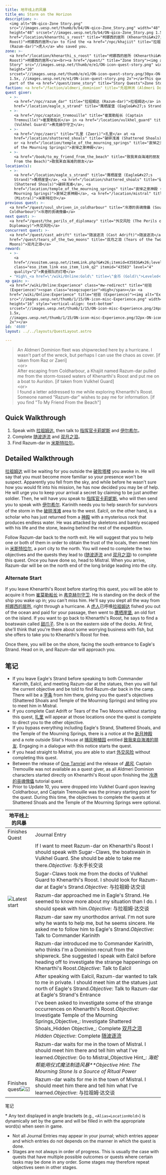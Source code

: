 ```yaml
---
title: 地平线上的风暴
title_en: Storm on the Horizon
description: >-
  <img alt="ON-qico-Zone Story.png"
  src="//images.uesp.net/thumb/b/b4/ON-qico-Zone_Story.png" width="48"
  height="48" srcset="//images.uesp.net/b/b4/ON-qico-Zone_Story.png 1.5x">前往<a
  href="/location/khenarthi_s_roost" title="柯娜西的居所 (Khenarthi&#x27;s
  Roost)">柯娜西的居所</a> to find the <a href="/npc/khajiit" title="拉祖姆达
  (Razum-dar)">虎人</a> who saved you.
zone: >-
  <a href="/location/khenarthi_s_roost" title="柯娜西的居所 (Khenarthi&#x27;s
  Roost)">柯娜西的居所</a><br><a href="/quest/" title="Zone Story"><img alt="Zone
  Story" src="//images.uesp.net/thumb/e/e1/ON-icon-quest-story.png" width="20"
  height="20"
  srcset="//images.uesp.net/thumb/e/e1/ON-icon-quest-story.png/30px-ON-icon-quest-story.png
  1.5x, //images.uesp.net/e/e1/ON-icon-quest-story.png 2x"></a>This quest is
  part of the <a href="/quest/zone_story" title="Story Quests">Zone Story</a>
faction: <a href="/faction/aldmeri_dominion" title="先祖神洲 (Aldmeri Dominion)">先祖神洲</a>
quest giver:
  - >-
    <a href="/npc/razum_dar" title="拉祖姆达 (Razum-dar)">拉祖姆达</a> in <a
    href="/location/eagle_s_strand" title="鹰栖崖堡 (Eagle&#x27;s Strand)">鹰栖崖堡</a>;
  - >-
    <a href="/npc/captain_tremouille" title="崔莫勒船长 (Captain
    Tremouille)">崔莫勒船长</a> in <a href="/location/vulkhel_guard" title="弗克赫尔守卫
    (Vulkhel Guard)">弗克赫尔守卫</a>;
  - >-
    <a href="/npc/zaeri" title="扎里 (Zaeri)">扎里</a> at <a
    href="/location/shattered_shoals" title="破碎浅滩 (Shattered Shoals)">破碎浅滩</a>
    or <a href="/location/temple_of_the_mourning_springs" title="哀悼之泉神殿 (Temple
    of the Mourning Springs)">哀悼之泉神殿</a>;
  - >-
    <a href="/book/to_my_friend_from_the_beach" title="致我来自海滩的朋友 (To My Friend
    From the Beach)">致我来自海滩的朋友</a>
location(s):
  - >-
    <a href="/location/eagle_s_strand" title="鹰栖崖堡 (Eagle&#x27;s
    Strand)">鹰栖崖堡</a>, <a href="/location/shattered_shoals" title="破碎浅滩
    (Shattered Shoals)">破碎浅滩</a>, <a
    href="/location/temple_of_the_mourning_springs" title="哀悼之泉神殿 (Temple of the
    Mourning Springs)">哀悼之泉神殿</a>, <a href="/location/mistral" title="米斯特拉尔
    (Mistral)">米斯特拉尔</a>
previous quest: >-
  <a href="/quest/soul_shriven_in_coldharbour" title="冷港的丧魂傀儡 (Soul Shriven in
  Coldharbour)">冷港的丧魂傀儡</a>
next quest: >-
  <a href="/quest/the_perils_of_diplomacy" title="外交风险 (The Perils of
  Diplomacy)">外交风险</a>
concurrent quest: >-
  <a href="/quest/cast_adrift" title="随波逐流 (Cast Adrift)">随波逐流</a> and <a
  href="/quest/tears_of_the_two_moons" title="双月之泪 (Tears of the Two
  Moons)">双月之泪</a>
reward:
  - >-
    <a
    href="//esoitem.uesp.net/itemLink.php?&#x26;itemid=43583&#x26;level=4&#x26;quality=2"
    class="eso_item_link eso_item_link_q2" itemid="43583" level="4"
    quality="2">黄金舰队的灯塔</a>
  - "High\_<a href=\"/wiki/Online:Gold\" title=\"金币 (Gold)\">Leveled</a>金币"
xp gain: >-
  <a href="/wiki/Online:Experience" class="mw-redirect" title="经验
  (Experience)"><span class="esoqcsuperior">High</span></a> <a
  href="/wiki/Online:Experience" title="经验 (Experience)"><img alt="Experience"
  src="//images.uesp.net/thumb/1/15/ON-icon-misc-Experience.png" width="16"
  height="16" style="vertical-align: text-bottom"
  srcset="//images.uesp.net/thumb/1/15/ON-icon-misc-Experience.png/24px-ON-icon-misc-Experience.png
  1.5x,
  //images.uesp.net/thumb/1/15/ON-icon-misc-Experience.png/32px-ON-icon-misc-Experience.png
  2x"></a>
id: '4680'
layout: ../../layouts/QuestLayout.astro

---
```


> An Aldmeri Dominion fleet was shipwrecked here by a hurricane. I wasn't part of the wreck, but perhaps I can use the
> chaos as cover. \[if taken from Raz or Zaeri]\
> \<or>\
> After escaping from Coldharbour, a Khajiit named Razum-dar pulled me from the storm-tossed waters of Khenarthi's Roost
> and put me on a boat to Auridon. \[if taken from Vulkhel Guard]\
> \<or>\
> I found a letter addressed to me while exploring Khenarthi's Roost. Someone named "Razum-dar" wishes to pay me for
> information. \[if you find "To My Friend From the Beach"]

## Quick Walkthrough

1. Speak with [拉祖姆达](/npc/razum_dar "拉祖姆达 (Razum-dar)"), then talk to
   [指挥官卡莉妮斯](/npc/commander_karinith "指挥官卡莉妮斯 (Commander Karinith)") and [伊尔希尔](/npc/ealcil "伊尔希尔 (Ealcil)")。
2. Complete [随波逐流](/quest/cast_adrift "随波逐流 (Cast Adrift)") and
   [双月之泪](/quest/tears_of_the_two_moons "双月之泪 (Tears of the Two Moons)")。
3. Find Razum-dar in [米斯特拉尔](/location/mistral "米斯特拉尔 (Mistral)")。

## Detailed Walkthrough

[拉祖姆达](/npc/razum_dar "拉祖姆达 (Razum-dar)") will be waiting for you outside the
[破败塔楼](/location/ruined_tower "破败塔楼 (Ruined Tower)") you awoke in. He will say that you must become more familiar so
your presence won't be suspect. Apparently you fell from the sky, and while before he wasn't sure how you would fit into
his mission, he has now decided you may be of help. He will urge you to keep your arrival a secret by claiming to be
just another soldier. Then, he will have you speak to [指挥官卡莉妮斯](/npc/commander_karinith "指挥官卡莉妮斯 (Commander Karinith)"),
who will then send you to speak with [伊尔希尔](/npc/ealcil "伊尔希尔 (Ealcil)"). Karinith needs you to help search for
survivors of the storm in the [破碎浅滩](/location/shattered_shoals "破碎浅滩 (Shattered Shoals)") area to the west. Ealcil, on
the other hand, is a scholar who has just returned from a
[神殿](/location/temple "哀悼之泉神殿 (Temple of the Mourning Springs)") with a mysterious rock that produces endless water. He
was attacked by skeletons and barely escaped with his life and the stone, leaving behind the rest of the expedition.

Follow Razum-dar back to the north exit. He will suggest that you to help one or both of them in order to obtain the
trust of the locals, then meet him in [米斯特拉尔](/location/mistral "米斯特拉尔 (Mistral)"), a port city to the north. You will
need to complete the two objectives and the quests they lead to ([随波逐流](/quest/cast_adrift "随波逐流 (Cast Adrift)") and
[双月之泪](/quest/tears_of_the_two_moons "双月之泪 (Tears of the Two Moons)")) to complete this quest. Once you have done so,
head to Mistral. When you arrive, Razum-dar will be on the north end of the long bridge leading into the city.

### Alternate Start

If you leave Khenarthi's Roost before starting this quest, you will be able to acquire it from
[崔莫勒船长](/npc/captain_tremouille "崔莫勒船长 (Captain Tremouille)") in
[弗克赫尔守卫](/location/vulkhel_guard "弗克赫尔守卫 (Vulkhel Guard)"). He is standing on the deck of the ship you wake up in; you
can't miss him. He'll say you slept all the way from [柯娜西的居所](/location/khenarthi_s_roost "柯娜西的居所 (Khenarthi's Roost)"),
right through a hurricane. A [虎人](/wiki/Online:Khajiit "虎人 (Khajiit)")已呼唤[拉祖姆达](/npc/razum_dar "拉祖姆达 (Razum-dar)")
fished you out of the ocean and paid for your passage, then went to
[鹰栖崖堡](/location/eagle_s_strand "鹰栖崖堡 (Eagle's Strand)"), an old fort on the island. If you want to go back to
Khenarthi's Roost, he says to find a boatswain called [甜爪子](/npc/sugar_claws "甜爪子 (Sugar-Claws)"). She is on the eastern
side of the docks. At first, she'll think that you're there about some worrying business with fish, but she offers to
take you to Khenarthi's Roost for free.

Once there, you will be on the shore, facing the south entrance to Eagle's Strand. Head on in, and Razum-dar will
approach you.

## 笔记

- If you leave Eagle's Strand before speaking to both Commander Karinith, Ealcil, and meeting Razum-dar at the statues,
  then you will fail the current objective and be told to find Razum-dar back in the camp. There will be a
  [字条](/book/note "拉祖姆达的字条 (Note from Razum-dar)") from him there, giving you the quest's objectives (Shattered Shoals
  and Temple of the Mourning Springs) and telling you to meet him in Mistral.
- If you complete Cast Adrift or Tears of the Two Moons without starting this quest, [扎里](/npc/zaeri "扎里 (Zaeri)") will
  appear at those locations once the quest is complete to direct you to the other objective.
- If you bypass everything including Eagle's Strand, Shattered Shoals, and the Temple of the Mourning Springs, there is
  a notice at the [新月神殿](/location/temple_of_the_crescent_moons "新月神殿 (Temple of the Crescent Moons)") and a note
  outside Silat's House at [捕风种植园](/location/windcatcher_plantation "捕风种植园 (Windcatcher Plantation)") entitled
  [致我来自海滩的朋友](/book/to_my_friend_from_the_beach "致我来自海滩的朋友 (To My Friend From the Beach)"). Engaging in a dialogue with
  this notice starts the quest.
- If you head straight to Mistral, you are able to start
  [外交风险](/quest/the_perils_of_diplomacy "外交风险 (The Perils of Diplomacy)") without completing this quest.
- Between the release of [One Tamriel](/wiki/Online:One_Tamriel "One Tamriel") and the release of
  _[晨风](/wiki/Online:Morrowind "晨风 (Morrowind)")_, Captain Tremouille was not available as a quest giver, as all Aldmeri
  Dominion characters started directly on Khenarthi's Roost upon finishing the
  [冷港的丧魂傀儡](/quest/soul_shriven_in_coldharbour "冷港的丧魂傀儡 (Soul Shriven in Coldharbour)") tutorial quest.
- Prior to Update 10, you were dropped into Vulkhel Guard upon leaving Coldharbour, and Captain Tremouille was the
  primary starting point for the quest. During this time, the objectives to complete the quests at Shattered Shoals and
  the Temple of the Mourning Springs were optional.

| 地平线上的风暴                                                   |                                                                                                                                                                                                                                                                                                                                                                     |
| --------------------------------------------------------- | ------------------------------------------------------------------------------------------------------------------------------------------------------------------------------------------------------------------------------------------------------------------------------------------------------------------------------------------------------------------- |
| Finishes Quest                                            | Journal Entry                                                                                                                                                                                                                                                                                                                                                       |
|                                                           | If I want to meet Razum-dar on Khenarthi's Roost I should speak with Sugar-Claws, the boatswain in Vulkhel Guard. She should be able to take me there._Objective_: 与水手长交谈                                                                                                                                                                                           |
|                                                           | Sugar-Claws took me from the docks of Vulkhel Guard to Khenarthi's Roost. I should look for Razum-dar at Eagle's Strand._Objective_: 与拉祖姆·达交谈                                                                                                                                                                                                                       |
| ![Latest start](//images.uesp.net/5/5e/Blue_chevron.png)  | Razum-dar approached me in Eagle's Strand. He seemed to know more about my situation than I do. I should speak with him._Objective_: 与拉祖姆·达交谈                                                                                                                                                                                                                       |
|                                                           | Razum-dar saw my unorthodox arrival. I'm not sure why he wants to help me, but he seems sincere. He asked me to follow him to Eagle's Strand._Objective_: Talk to Commander Karinith                                                                                                                                                                                |
|                                                           | Razum-dar introduced me to Commander Karinith, who thinks I'm a Dominion recruit from the shipwreck. She suggested I speak with Ealcil before heading off to investigate the strange happenings on Khenarthi's Roost._Objective_: Talk to Ealcil                                                                                                                    |
|                                                           | After speaking with Ealcil, Razum-dar wanted to talk to me in private. I should meet him at the statues just north of Eagle's Strand._Objective_: Talk to Razum-dar at Eagle's Strand's Entrance                                                                                                                                                                    |
|                                                           | I've been asked to investigate some of the strange occurrences on Khenarthi's Roost._Objective_: Investigate Temple of the Mourning Springs_Objective_: Investigate Shattered Shoals_Hidden Objective_: Complete [双月之泪](/quest/tears_of_the_two_moons "双月之泪 (Tears of the Two Moons)") _Hidden Objective_: Complete [随波逐流](/quest/cast_adrift "随波逐流 (Cast Adrift)") |
|                                                           | Razum-dar waits for me in the town of Mistral. I should meet him there and tell him what I've learned._Objective_: Go to Mistral_Objective Hint_: _海蛇帮能用仪式魔法制造风暴**Objective Hint_: _The Mourning Stone Is a Source of Ritual Power_                                                                                                                                 |
| Finishes quest![☑](//images.uesp.net/4/4d/Green_Tick.svg) | Razum-dar waits for me in the town of Mistral. I should meet him there and tell him what I've learned._Objective_: 与拉祖姆·达交谈                                                                                                                                                                                                                                         |

笔记

\* Any text displayed in angle brackets (e.g., `<Alias=LocationHold>`) is dynamically set by the game and will be filled
in with the appropriate word(s) when seen in game.

- Not all Journal Entries may appear in your journal; which entries appear and which entries do not depends on the
  manner in which the quest is done.
- Stages are not always in order of progress. This is usually the case with quests that have multiple possible outcomes
  or quests where certain tasks may be done in any order. Some stages may therefore repeat objectives seen in other
  stages.
